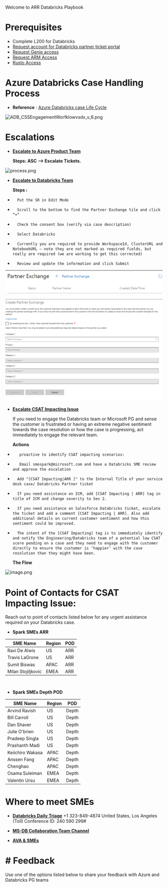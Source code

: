 Welcome to ARR Databricks Playbook

# 	Prerequisites
- Complete L200 for Databricks
- 	[Request account for Databricks partner ticket portal](https://dev.azure.com/Supportability/AzureDataBricks/_wiki/wikis/AzureDataBricks.wiki/312119/Databricks-Partner-Access)
- [Request Genie access](https://dev.azure.com/supportability/AzureDataBricks/_wiki/wikis/AzureDataBricks.wiki/312340/Genie)
- [Request ARM Access](https://dev.azure.com/supportability/AzureDataBricks/_wiki/wikis/AzureDataBricks.wiki/312122/Get-ARM-Access)
- [Kusto Access](https://dev.azure.com/supportability/AzureDataBricks/_wiki/wikis/AzureDataBricks.wiki/312122/Get-ARM-Access)

# Azure Databricks Case Handling Process

- **Reference** : [Azure Databricks case Life Cycle](https://dev.azure.com/supportability/AzureDataBricks/_wiki/wikis/AzureDataBricks.wiki/337055/Case-Life-Cycle-and-Escalation)

<IMG  src="https://dev.azure.com/Supportability/5e48464c-3501-44a0-a6e0-8839f7cd21f0/_apis/git/repositories/af110ba9-8ac6-40c3-ae01-d63c5a9ffa00/Items?path=%2F.attachments%2FADB_CSSEngagementWorfklowvsdx_v_6-1c476c9a-3842-4b36-ab05-e609c16e8ac9.png&amp;download=false&amp;resolveLfs=true&amp;%24format=octetStream&amp;api-version=5.0-preview.1&amp;sanitize=true&amp;versionDescriptor.version=wikiMaster"  alt="ADB_CSSEngagementWorfklowvsdx_v_6.png"/>

# Escalations
- [**Escalate to Azure Product Team**](https://dev.azure.com/supportability/AzureDataBricks/_wiki/wikis/AzureDataBricks.wiki/333941/Escalate-to-Product-Group-team)

   **Steps: ASC --> Escalate Tickets.** 

<IMG  src="https://dev.azure.com/Supportability/5e48464c-3501-44a0-a6e0-8839f7cd21f0/_apis/git/repositories/af110ba9-8ac6-40c3-ae01-d63c5a9ffa00/Items?path=%2F.attachments%2Fprocess-c2da8156-bfc4-4ecf-92b7-2470d839212e.png&amp;download=false&amp;resolveLfs=true&amp;%24format=octetStream&amp;api-version=5.0-preview.1&amp;sanitize=true&amp;versionDescriptor.version=wikiMaster"  alt="process.png"/>


- [**Escalate to Databricks Team**](https://dev.azure.com/Supportability/AzureDataBricks/_wiki/wikis/AzureDataBricks.wiki/312121/Engaging-Databricks-Support)

    **Steps :**
-       Put the SR in Edit Mode
-       Scroll to the bottom to find the Partner Exchange tile and click “+” 
-       Check the consent box (verify via case description)
-       Select Databricks
-       Currently you are required to provide WorkspaceId, ClusterURL and NotebookURL – note they are not marked as required fields, but really are required (we are working to get this corrected)
-       Review and update the information and click Submit
    
![image.png](/.attachments/image-3d305973-bcfc-4abc-a9db-324b2ea4e4a5.png)

  
![image.png](/.attachments/image-b92d1295-2513-412e-baaf-089bace8b6c2.png)


- **[Escalate CSAT Impacting Issue](https://dev.azure.com/Supportability/AzureDataBricks/_wiki/wikis/AzureDataBricks.wiki/312129/Escalating-CSAT-Impacting-Collaborations-and-ICMs)**
     
     If you need to engage the Databricks team or Microsoft PG and sense the customer is frustrated or having an extreme negative sentiment towards the case resolution or how the case is progressing, act immediately to engage the relevant team.

     **Actions**

-        proactive to identify CSAT impacting scenarios: 
       
-        Email smespark@microsoft.com and have a Databricks SME review and approve the escalation
-       Add "[CSAT Impacting|ARR ]" to the Internal Title of your service desk case/ Databricks Partner ticket
-       If you need assistance on ICM, add [CSAT Impacting | ARR] tag in title of ICM and change severity to Sev 2.
-       If you need assistance on Salesforce Databricks ticket, escalate the ticket and add a comment [CSAT Impacting | ARR]. Also add additional details on current customer sentiment and how this sentiment could be improved.
-       The intent of the [CSAT Impacting] tag is to immediately identify and notify the Engineering/Databricks team of a potential low CSAT score pending on a case and they need to engage with the customer directly to ensure the customer is ‘happier’ with the case resolution than they might have been.

    **The Flow**

<IMG  src="https://dev.azure.com/Supportability/5e48464c-3501-44a0-a6e0-8839f7cd21f0/_apis/git/repositories/af110ba9-8ac6-40c3-ae01-d63c5a9ffa00/Items?path=%2F.attachments%2Fimage-3e5882d7-3e9b-4b28-aa66-b071fb5f0126.png&amp;download=false&amp;resolveLfs=true&amp;%24format=octetStream&amp;api-version=5.0-preview.1&amp;sanitize=true&amp;versionDescriptor.version=wikiMaster"  alt="image.png"/>

# **Point of Contacts for CSAT Impacting Issue:**
 Reach out to point of contacts listed below for any urgent assistance required on your Databricks case.

- **Spark SMEs ARR**



|SME Name  | Region  | POD |
|--|--|--|
| Ravi De Alwis     | US     | ARR
| Travis LaGrone    | US     | ARR 
 Sumit Biswas       | APAC   | ARR
| Milan Stojiljkovic|EMEA    | ARR

</br>

- **Spark SMEs Depth POD**

| SME Name       | Region | POD |       
|----------------|--------|-----
| Arvind Ravish  | US     | Depth
| Bill Carroll   | US     | Depth
| Dan Shaver     | US     | Depth
| Julie O'brien  | US     | Depth
| Pradeep Singla | US     | Depth
| Prashanth Madi | US     | Depth
| Keiichiro Wakasa|APAC   | Depth
| Anssen Fang    |APAC    | Depth
| Chenghao       |APAC    | Depth
| Osama Suleiman | EMEA   | Depth
| Valentin Ursu  | EMEA   | Depth


# **Where to meet SMEs**

- [**Databricks Daily Triage**](https://teams.microsoft.com/l/meetup-join/19%3a93390622a39540688485d3d7aa5f4417%40thread.skype/1581321489861?context=%7b%22Tid%22%3a%2272f988bf-86f1-41af-91ab-2d7cd011db47%22%2c%22Oid%22%3a%224110b7eb-44d2-4957-97ef-e230bccfb3ad%22%7d) 
+1 323-849-4874   United States, Los Angeles (Toll) 
Conference ID: 240 590 299# 

- [**MS-DB Collaboration Team Channel**](https://teams.microsoft.com/l/team/19%3ae9378aa4561347a4b7caa8bd9449582d%40thread.skype/conversations?groupId=6e2c8e3b-d28c-4a20-8a94-2d2663a34268&tenantId=72f988bf-86f1-41af-91ab-2d7cd011db47) 

- **[AVA & SMEs](https://dev.azure.com/Supportability/AzureDataBricks/_wiki/wikis/AzureDataBricks.wiki/312127/Ava)**

# **# Feedback**
Use one of the options listed below to share your feedback with Azure and Databricks PG teams

 





         
    
